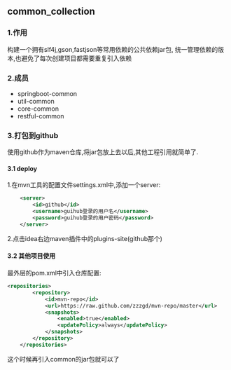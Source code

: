 ## common_collection
### 1.作用
构建一个拥有slf4j,gson,fastjson等常用依赖的公共依赖jar包,
统一管理依赖的版本,也避免了每次创建项目都需要重复引入依赖

### 2.成员
- springboot-common
- util-common
- core-common
- restful-common

### 3.打包到github
使用github作为maven仓库,将jar包放上去以后,其他工程引用就简单了.

#### 3.1 deploy
1.在mvn工具的配置文件settings.xml中,添加一个server:
```xml
    <server>
        <id>github</id>
        <username>guihub登录的用户名</username>
        <password>guihub登录的用户密码</password>
    </server>
```
2.点击idea右边maven插件中的plugins-site(github那个)


#### 3.2 其他项目使用
最外层的pom.xml中引入仓库配置:
```xml
<repositories>
        <repository>
            <id>mvn-repo</id>
            <url>https://raw.github.com/zzzgd/mvn-repo/master</url>
            <snapshots>
                <enabled>true</enabled>
                <updatePolicy>always</updatePolicy>
            </snapshots>
        </repository>
    </repositories>
```
这个时候再引入common的jar包就可以了